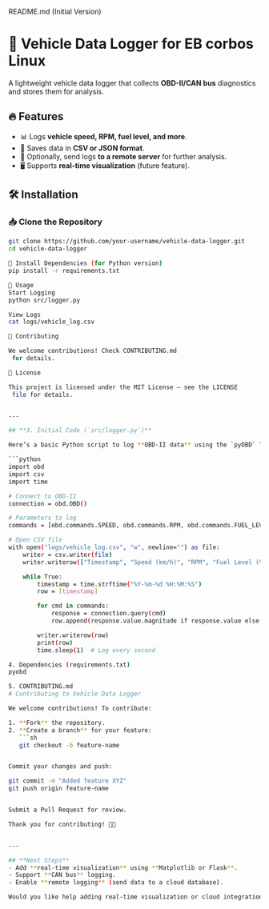 README.md (Initial Version)
# 🚗 Vehicle Data Logger for EB corbos Linux

A lightweight vehicle data logger that collects **OBD-II/CAN bus** diagnostics and stores them for analysis.  

## 🔥 Features
- 📊 Logs **vehicle speed, RPM, fuel level, and more**.
- 📂 Saves data in **CSV or JSON format**.
- 📡 Optionally, send logs **to a remote server** for further analysis.
- 🖥️ Supports **real-time visualization** (future feature).

## 🛠 Installation  

### 📥 Clone the Repository  
```sh
git clone https://github.com/your-username/vehicle-data-logger.git
cd vehicle-data-logger

🔧 Install Dependencies (for Python version)
pip install -r requirements.txt

🚀 Usage
Start Logging
python src/logger.py

View Logs
cat logs/vehicle_log.csv

🤝 Contributing

We welcome contributions! Check CONTRIBUTING.md
 for details.

📜 License

This project is licensed under the MIT License – see the LICENSE
 file for details.


---

## **3. Initial Code (`src/logger.py`)**  

Here’s a basic Python script to log **OBD-II data** using the `pyOBD` library:  

```python
import obd
import csv
import time

# Connect to OBD-II
connection = obd.OBD()

# Parameters to log
commands = [obd.commands.SPEED, obd.commands.RPM, obd.commands.FUEL_LEVEL]

# Open CSV file
with open("logs/vehicle_log.csv", "w", newline="") as file:
    writer = csv.writer(file)
    writer.writerow(["Timestamp", "Speed (km/h)", "RPM", "Fuel Level (%)"])

    while True:
        timestamp = time.strftime("%Y-%m-%d %H:%M:%S")
        row = [timestamp]

        for cmd in commands:
            response = connection.query(cmd)
            row.append(response.value.magnitude if response.value else "N/A")

        writer.writerow(row)
        print(row)
        time.sleep(1)  # Log every second

4. Dependencies (requirements.txt)
pyobd

5. CONTRIBUTING.md
# Contributing to Vehicle Data Logger  

We welcome contributions! To contribute:  

1. **Fork** the repository.  
2. **Create a branch** for your feature:  
   ```sh
   git checkout -b feature-name


Commit your changes and push:

git commit -m "Added feature XYZ"
git push origin feature-name


Submit a Pull Request for review.

Thank you for contributing! 🚗💨


---

## **Next Steps**  
- Add **real-time visualization** using **Matplotlib or Flask**.  
- Support **CAN bus** logging.  
- Enable **remote logging** (send data to a cloud database).  

Would you like help adding real-time visualization or cloud integration? 🚀
